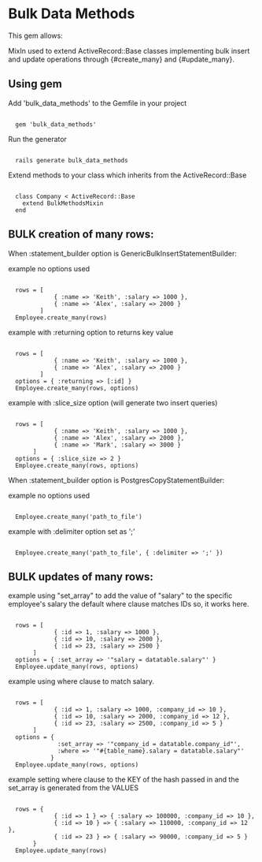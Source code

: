 # Bulk Data Methods

This gem allows:

MixIn used to extend ActiveRecord::Base classes implementing bulk insert and update operations
through {#create_many} and {#update_many}.

## Using gem

Add 'bulk_data_methods' to the Gemfile in your project

<code>
  gem 'bulk_data_methods'
</code>

Run the generator

<code>
  rails generate bulk_data_methods
</code>

Extend methods to your class which inherits from the ActiveRecord::Base

<code>
  class Company < ActiveRecord::Base
    extend BulkMethodsMixin
  end
</code>

## BULK creation of many rows:

When :statement_builder option is GenericBulkInsertStatementBuilder:

example no options used

<code>
  rows = [
             { :name => 'Keith', :salary => 1000 },
             { :name => 'Alex', :salary => 2000 }
         ]
  Employee.create_many(rows)
</code>

example with :returning option to returns key value

<code>
  rows = [
             { :name => 'Keith', :salary => 1000 },
             { :name => 'Alex', :salary => 2000 }
         ]
  options = { :returning => [:id] }
  Employee.create_many(rows, options)
</code>

example with :slice_size option (will generate two insert queries)

<code>
  rows = [
             { :name => 'Keith', :salary => 1000 },
             { :name => 'Alex', :salary => 2000 },
             { :name => 'Mark', :salary => 3000 }
       ]
  options = { :slice_size => 2 }
  Employee.create_many(rows, options)
</code>

When :statement_builder option is PostgresCopyStatementBuilder:

example no options used

<code>
  Employee.create_many('path_to_file')
</code>

example with :delimiter option set as ';'

<code>
  Employee.create_many('path_to_file', { :delimiter => ';' })
</code>

## BULK updates of many rows:

example using "set_array" to add the value of "salary" to the specific employee's salary the default where clause matches IDs so, it works here.

<code>
  rows = [
             { :id => 1, :salary => 1000 },
             { :id => 10, :salary => 2000 },
             { :id => 23, :salary => 2500 }
       ]
  options = { :set_array => '"salary = datatable.salary"' }
  Employee.update_many(rows, options)
</code>

example using where clause to match salary.

<code>
  rows = [
             { :id => 1, :salary => 1000, :company_id => 10 },
             { :id => 10, :salary => 2000, :company_id => 12 },
             { :id => 23, :salary => 2500, :company_id => 5 }
       ]
  options = {
              :set_array => '"company_id = datatable.company_id"',
              :where => '"#{table_name}.salary = datatable.salary"'
            }
  Employee.update_many(rows, options)
</code>

  example setting where clause to the KEY of the hash passed in and the set_array is generated from the VALUES

<code>
  rows = {
             { :id => 1 } => { :salary => 100000, :company_id => 10 },
             { :id => 10 } => { :salary => 110000, :company_id => 12 },
             { :id => 23 } => { :salary => 90000, :company_id => 5 }
       }
  Employee.update_many(rows)
</code>